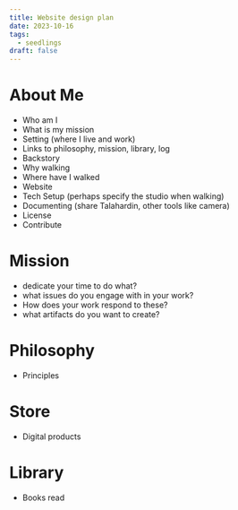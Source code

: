 ```yaml
---
title: Website design plan
date: 2023-10-16
tags:
  - seedlings
draft: false
---
```

# About Me

- Who am I
- What is my mission
- Setting (where I live and work)
- Links to philosophy, mission, library, log
- Backstory
- Why walking
- Where have I walked
- Website
- Tech Setup (perhaps specify the studio when walking)
- Documenting (share Talahardin, other tools like camera)
- License
- Contribute

# Mission

- dedicate your time to do what?
- what issues do you engage with in your work?
- How does your work respond to these?
- what artifacts do you want to create?

# Philosophy

- Principles

# Store

- Digital products

# Library

- Books read